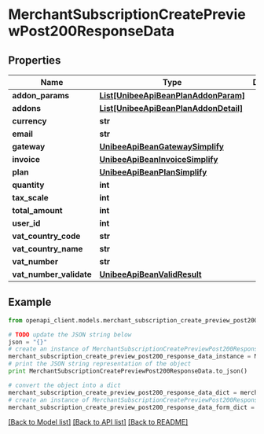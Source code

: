 # MerchantSubscriptionCreatePreviewPost200ResponseData


## Properties

Name | Type | Description | Notes
------------ | ------------- | ------------- | -------------
**addon_params** | [**List[UnibeeApiBeanPlanAddonParam]**](UnibeeApiBeanPlanAddonParam.md) |  | [optional] 
**addons** | [**List[UnibeeApiBeanPlanAddonDetail]**](UnibeeApiBeanPlanAddonDetail.md) |  | [optional] 
**currency** | **str** |  | [optional] 
**email** | **str** |  | [optional] 
**gateway** | [**UnibeeApiBeanGatewaySimplify**](UnibeeApiBeanGatewaySimplify.md) |  | [optional] 
**invoice** | [**UnibeeApiBeanInvoiceSimplify**](UnibeeApiBeanInvoiceSimplify.md) |  | [optional] 
**plan** | [**UnibeeApiBeanPlanSimplify**](UnibeeApiBeanPlanSimplify.md) |  | [optional] 
**quantity** | **int** |  | [optional] 
**tax_scale** | **int** |  | [optional] 
**total_amount** | **int** |  | [optional] 
**user_id** | **int** |  | [optional] 
**vat_country_code** | **str** |  | [optional] 
**vat_country_name** | **str** |  | [optional] 
**vat_number** | **str** |  | [optional] 
**vat_number_validate** | [**UnibeeApiBeanValidResult**](UnibeeApiBeanValidResult.md) |  | [optional] 

## Example

```python
from openapi_client.models.merchant_subscription_create_preview_post200_response_data import MerchantSubscriptionCreatePreviewPost200ResponseData

# TODO update the JSON string below
json = "{}"
# create an instance of MerchantSubscriptionCreatePreviewPost200ResponseData from a JSON string
merchant_subscription_create_preview_post200_response_data_instance = MerchantSubscriptionCreatePreviewPost200ResponseData.from_json(json)
# print the JSON string representation of the object
print MerchantSubscriptionCreatePreviewPost200ResponseData.to_json()

# convert the object into a dict
merchant_subscription_create_preview_post200_response_data_dict = merchant_subscription_create_preview_post200_response_data_instance.to_dict()
# create an instance of MerchantSubscriptionCreatePreviewPost200ResponseData from a dict
merchant_subscription_create_preview_post200_response_data_form_dict = merchant_subscription_create_preview_post200_response_data.from_dict(merchant_subscription_create_preview_post200_response_data_dict)
```
[[Back to Model list]](../README.md#documentation-for-models) [[Back to API list]](../README.md#documentation-for-api-endpoints) [[Back to README]](../README.md)


